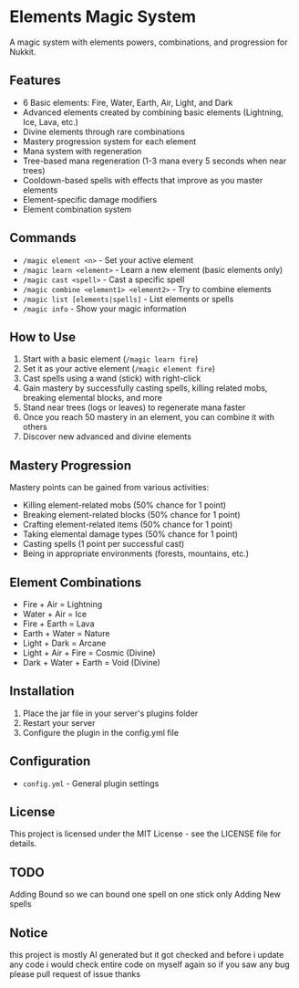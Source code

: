 # Elements Magic System

A magic system with elements powers, combinations, and progression for Nukkit.

## Features

- 6 Basic elements: Fire, Water, Earth, Air, Light, and Dark
- Advanced elements created by combining basic elements (Lightning, Ice, Lava, etc.)
- Divine elements through rare combinations
- Mastery progression system for each element
- Mana system with regeneration
- Tree-based mana regeneration (1-3 mana every 5 seconds when near trees)
- Cooldown-based spells with effects that improve as you master elements
- Element-specific damage modifiers
- Element combination system

## Commands

- `/magic element <n>` - Set your active element
- `/magic learn <element>` - Learn a new element (basic elements only)
- `/magic cast <spell>` - Cast a specific spell
- `/magic combine <element1> <element2>` - Try to combine elements
- `/magic list [elements|spells]` - List elements or spells
- `/magic info` - Show your magic information

## How to Use

1. Start with a basic element (`/magic learn fire`)
2. Set it as your active element (`/magic element fire`)
3. Cast spells using a wand (stick) with right-click
4. Gain mastery by successfully casting spells, killing related mobs, breaking elemental blocks, and more
5. Stand near trees (logs or leaves) to regenerate mana faster
6. Once you reach 50 mastery in an element, you can combine it with others
7. Discover new advanced and divine elements

## Mastery Progression

Mastery points can be gained from various activities:
- Killing element-related mobs (50% chance for 1 point)
- Breaking element-related blocks (50% chance for 1 point)
- Crafting element-related items (50% chance for 1 point)
- Taking elemental damage types (50% chance for 1 point)
- Casting spells (1 point per successful cast)
- Being in appropriate environments (forests, mountains, etc.)

## Element Combinations

- Fire + Air = Lightning
- Water + Air = Ice
- Fire + Earth = Lava
- Earth + Water = Nature
- Light + Dark = Arcane
- Light + Air + Fire = Cosmic (Divine)
- Dark + Water + Earth = Void (Divine)

## Installation

1. Place the jar file in your server's plugins folder
2. Restart your server
3. Configure the plugin in the config.yml file

## Configuration

- `config.yml` - General plugin settings

## License

This project is licensed under the MIT License - see the LICENSE file for details. 

## TODO

Adding Bound so we can bound one spell on one stick only
Adding New spells

## Notice
this project is mostly AI generated but it got checked and before i update any code i would check entire code on myself again so if you saw any bug please pull request of issue thanks
